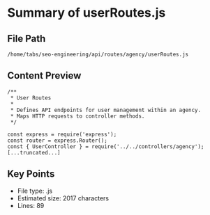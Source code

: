 # Summary of userRoutes.js
  
## File Path
`/home/tabs/seo-engineering/api/routes/agency/userRoutes.js`

## Content Preview
```
/**
 * User Routes
 * 
 * Defines API endpoints for user management within an agency.
 * Maps HTTP requests to controller methods.
 */

const express = require('express');
const router = express.Router();
const { UserController } = require('../../controllers/agency');
[...truncated...]
```

## Key Points
- File type: .js
- Estimated size: 2017 characters
- Lines: 89

